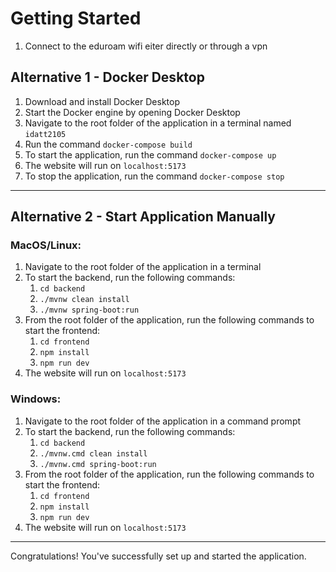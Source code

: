 # Getting Started
1. Connect to the eduroam wifi eiter directly or through a vpn

## Alternative 1 - Docker Desktop

1. Download and install Docker Desktop
2. Start the Docker engine by opening Docker Desktop
3. Navigate to the root folder of the application in a terminal named `idatt2105`
4. Run the command `docker-compose build`
5. To start the application, run the command `docker-compose up`
6. The website will run on `localhost:5173`
7. To stop the application, run the command `docker-compose stop`

---

## Alternative 2 - Start Application Manually

### MacOS/Linux:

1. Navigate to the root folder of the application in a terminal
2. To start the backend, run the following commands:
    1. `cd backend`
    2. `./mvnw clean install`
    3. `./mvnw spring-boot:run`
3. From the root folder of the application, run the following commands to start the frontend:
    1. `cd frontend`
    2. `npm install`
    3. `npm run dev`
4. The website will run on `localhost:5173`

### Windows:

1. Navigate to the root folder of the application in a command prompt
2. To start the backend, run the following commands:
    1. `cd backend`
    2. `./mvnw.cmd clean install`
    3. `./mvnw.cmd spring-boot:run`
3. From the root folder of the application, run the following commands to start the frontend:
    1. `cd frontend`
    2. `npm install`
    3. `npm run dev`
4. The website will run on `localhost:5173`

---

Congratulations! You've successfully set up and started the application.
